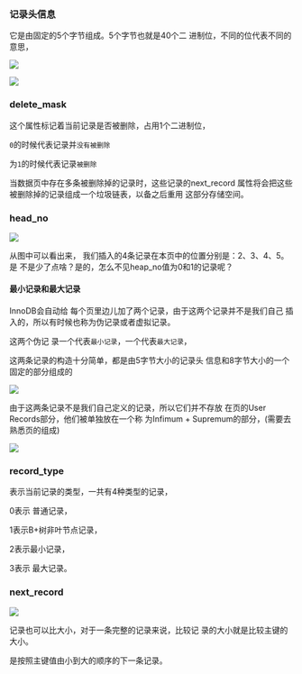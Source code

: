 ### 记录头信息

它是由固定的5个字节组成。5个字节也就是40个⼆ 进制位，不同的位代表不同的意思，

![](https://youpaiyun.zongqilive.cn/image/20200826110149.png)

![](https://youpaiyun.zongqilive.cn/image/20200826110223.png)

### delete_mask

这个属性标记着当前记录是否被删除，占⽤1个⼆进制位，

`0`的时候代表记录并`没有被删除`

为`1`的时候代表记录`被删除` 



当数据⻚中存在多条被删除掉的记录时，这些记录的next_record 属性将会把这些被删除掉的记录组成⼀个垃圾链表，以备之后重⽤ 这部分存储空间。





### head_no

![](https://youpaiyun.zongqilive.cn/image/20200901105221.png)

从图中可以看出来， 我们插⼊的4条记录在本⻚中的位置分别是：2、3、4、5。是 不是少了点啥？是的，怎么不⻅heap_no值为0和1的记录呢？

#### 最小记录和最大记录

InnoDB会⾃动给 每个⻚⾥边⼉加了两个记录，由于这两个记录并不是我们⾃⼰ 插⼊的，所以有时候也称为伪记录或者虚拟记录。

这两个伪记 录⼀个代表`最⼩记录`，⼀个代表`最⼤记录`，

这两条记录的构造⼗分简单，都是由5字节⼤⼩的记录头 信息和8字节⼤⼩的⼀个固定的部分组成的

![](https://youpaiyun.zongqilive.cn/image/20200901105729.png)

由于这两条记录不是我们⾃⼰定义的记录，所以它们并不存放 在⻚的User Records部分，他们被单独放在⼀个称 为Infimum + Supremum的部分，(需要去熟悉页的组成)

![](https://youpaiyun.zongqilive.cn/image/20200901105943.png)

### record_type

表示当前记录的类型，⼀共有4种类型的记录，

0表示 普通记录，

1表示B+树⾮叶节点记录，

2表示最⼩记录，

3表示 最⼤记录。









### next_record



![](https://youpaiyun.zongqilive.cn/image/20200901110128.png)

记录也可以⽐⼤⼩，对于⼀条完整的记录来说，⽐较记 录的⼤⼩就是⽐较主键的⼤⼩。

是按照主键值由⼩到⼤的顺序的下⼀条记录。





















































































